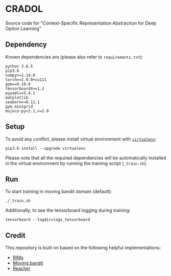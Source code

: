 # CRADOL
Source code for "Context-Specific Representation Abstraction for Deep Option Learning"

## Dependency
Known dependencies are (please also refer to `requirements.txt`):
```
python 3.6.5
pip3.6
numpy>=1.14.0
torch==1.9.0+cu111
gym==0.19.0
tensorboardX==1.2
pyyaml==5.4.1
matplotlib
seaborn==0.11.1
gym_minigrid
mujoco-py<2.1,>=2.0
```

## Setup
To avoid any conflict, please install virtual environment with [`virtualenv`](http://docs.python-guide.org/en/latest/dev/virtualenvs/):
```
pip3.6 install --upgrade virtualenv
```
Please note that all the required dependencies will be automatically installed in the virtual environment by running the training script (`_train.sh`).

## Run
To start training in moving bandit domain (default):
```
./_train.sh
```

Additionally, to see the tensorboard logging during training:
```
tensorboard --logdir=logs_tensorboard
```

## Credit
This repository is built on based on the following helpful implementations:
* [RIMs](https://github.com/dido1998/Recurrent-Independent-Mechanisms)
* [Moving bandit](https://github.com/maximilianigl/rl-msol)
* [Reacher](https://github.com/openai/gym/blob/master/gym/envs/mujoco/reacher.py)
